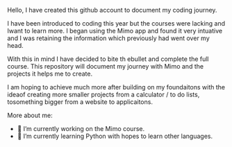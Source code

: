 Hello, I have created this github account to document my coding journey.

I have been introduced to coding this year but the courses were lacking and Iwant to learn more.
I began using the Mimo app and found it very intuative and I was retaining the information which previously had went over my head.

With this in mind I have decided to bite th ebullet and complete the full course.
This repository will document my journey with Mimo and the projects it helps me to create.

I am hoping to achieve much more after building on my foundaitons with the ideaof creating more smaller projects from a calculator / to do lists,
tosomething bigger from a website to applicaitons.

More about me:
- 🔭 I’m currently working on the Mimo course.
- 🌱 I’m currently learning Python with hopes to learn other languages.
